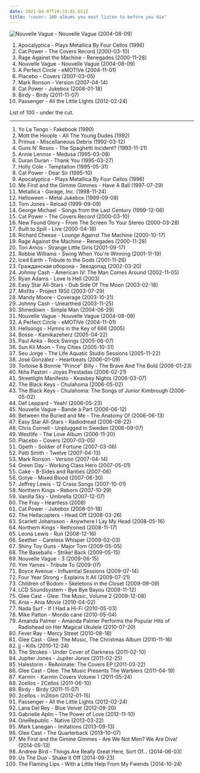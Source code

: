 ```yaml
---
date: 2021-04-07T19:33:01.651Z
title: "cover: 100 albums you must listen to before you die"
---
```

![Nouvelle Vague - Nouvelle Vague (2004-08-09)](http://coverartarchive.org/release/bea245eb-a490-4f63-b9e9-c564bc42d514/15272031336-500.jpg "Nouvelle Vague - Nouvelle Vague (2004-08-09)")
<ol class="albums">
<li data-cover="http://coverartarchive.org/release/58186008-1efd-4c79-8658-65e58ef1be4c/5646849448-500.jpg" data-tags="instrumental, cover, symphonic metal, metal, cello" role="button">Apocalyptica - Plays Metallica By Four Cellos (1996)</li>
<li data-cover="https://img.discogs.com/7ToXkfnF8noSM_uhuS_mdCXSxn0=/fit-in/600x586/filters:strip_icc():format(jpeg):mode_rgb():quality(90)/discogs-images/R-442522-1461384542-9680.jpeg.jpg" data-tags="covers" role="button">Cat Power - The Covers Record (2000-03-10)</li>
<li data-cover="http://coverartarchive.org/release/1c293abc-3993-3d1d-bb8d-e8fe18621488/9245164218-500.jpg" data-tags="rock, alternative rock" role="button">Rage Against the Machine - Renegades (2000-11-28)</li>
<li data-cover="http://coverartarchive.org/release/bea245eb-a490-4f63-b9e9-c564bc42d514/15272031336-500.jpg" data-tags="bossa nova, french, covers" role="button">Nouvelle Vague - Nouvelle Vague (2004-08-09)</li>
<li data-cover="https://img.discogs.com/RuuxMh6e-T3Hv19tCpjYyXQM8M4=/fit-in/600x836/filters:strip_icc():format(jpeg):mode_rgb():quality(90)/discogs-images/R-5073762-1531330871-8949.jpeg.jpg" data-tags="alternative rock" role="button">A Perfect Circle - eMOTIVe (2004-11-01)</li>
<li data-cover="https://img.discogs.com/_JbKB2HXIdP8lGhCU6KhOB4KH_A=/fit-in/150x148/filters:strip_icc():format(jpeg):mode_rgb():quality(90)/discogs-images/R-3454335-1330995212.jpeg.jpg" data-tags="covers, cover, alternative rock" role="button">Placebo - Covers (2007-03-05)</li>
<li data-cover="http://coverartarchive.org/release/87935910-79cc-4b90-bd9f-9c3d2e08176e/8740605245-500.jpg" data-tags="funk, cover, jazz" role="button">Mark Ronson - Version (2007-04-14)</li>
<li data-cover="http://coverartarchive.org/release/472ab586-be69-4bdb-8f90-af1d25e754a6/22781705669-500.jpg" data-tags="female vocalists, covers, jazz, cover" role="button">Cat Power - Jukebox (2008-01-18)</li>
<li data-cover="http://coverartarchive.org/release/1d2b9813-5cc3-4408-b222-2a3f5b0768f6/4081358348-500.jpg" data-tags="british, folk" role="button">Birdy - Birdy (2011-11-07)</li>
<li data-cover="http://coverartarchive.org/release/00d751af-6c26-46e2-aa64-e48d9af4e0a1/2299991985-500.jpg" data-tags="singer songwriter, passenger, easy listening-d, folk, my gang 12" role="button">Passenger - All the Little Lights (2012-02-24)</li>
</ol>
List of 100 - under the cut.
<!-- more -->

_________________

<ol class="albums">
<li data-cover="http://coverartarchive.org/release/eeafb0aa-d6ef-48bc-b030-d9cb856e387a/26742132095-500.jpg" data-tags="90s" role="button">
Yo La Tengo - Fakebook (1990)
</li>
<li data-cover="http://coverartarchive.org/release/98b7a796-0f0f-4319-8948-f250d14d6bbc/2800476658-500.jpg" data-tags="70s, classic rock, rock" role="button">
Mott the Hoople - All The Young Dudes (1992)
</li>
<li data-cover="https://img.discogs.com/Rz-DQHWxmq9Xs7962O5pgW_vl60=/fit-in/588x452/filters:strip_icc():format(jpeg):mode_rgb():quality(90)/discogs-images/R-1101263-1296313118.jpeg.jpg" data-tags="primus, cover" role="button">
Primus - Miscellaneous Debris (1992-03-12)
</li>
<li data-cover="http://coverartarchive.org/release/3231186d-1fde-4267-afad-150495b470b0/7973068614-500.jpg" data-tags="hard rock" role="button">
Guns N' Roses - The Spaghetti Incident? (1993-11-21)
</li>
<li data-cover="http://coverartarchive.org/release/9b1a6a6c-78e1-4262-9059-0d180b8dfa13/15738919203-500.jpg" data-tags="90s, covers, pop, female vocalists" role="button">
Annie Lennox - Medusa (1995-03-08)
</li>
<li data-cover="https://img.discogs.com/NOH3fwgIB26sE5mq2qLSTn-J1Es=/fit-in/490x565/filters:strip_icc():format(jpeg):mode_rgb():quality(90)/discogs-images/R-7938494-1452033938-5653.jpeg.jpg" data-tags="cover, 90s, pop, new wave" role="button">
Duran Duran - Thank You (1995-03-27)
</li>
<li data-cover="https://via.placeholder.com/450" data-tags="jazz, female vocalists, cover" role="button">
Holly Cole - Temptation (1995-05-31)
</li>
<li data-cover="https://img.discogs.com/pK-fcNJoNYQD_gQPUICgsgU1BFk=/fit-in/500x500/filters:strip_icc():format(jpeg):mode_rgb():quality(90)/discogs-images/R-545596-1310903548.jpeg.jpg" data-tags="singer-songwriter, indie rock" role="button">
Cat Power - Dear Sir (1995-10)
</li>
<li data-cover="http://coverartarchive.org/release/58186008-1efd-4c79-8658-65e58ef1be4c/5646849448-500.jpg" data-tags="instrumental, cover, symphonic metal, metal, cello" role="button">
Apocalyptica - Plays Metallica By Four Cellos (1996)
</li>
<li data-cover="http://coverartarchive.org/release/6871b9fc-531d-422a-8b46-8e4ce31132ff/4799995580-500.jpg" data-tags="punk, punk rock" role="button">
Me First and the Gimme Gimmes - Have A Ball (1997-07-29)
</li>
<li data-cover="http://coverartarchive.org/release/7f5a52aa-4429-4771-80ec-6c6a545b0df9/11162732155-500.jpg" data-tags="metal, thrash metal, heavy metal" role="button">
Metallica - Garage, Inc. (1998-11-24)
</li>
<li data-cover="http://coverartarchive.org/release/bce2c17d-c490-32d7-9ea4-742c59172c86/1870479249-500.jpg" data-tags="power metal, covers" role="button">
Helloween - Metal Jukebox (1999-09-08)
</li>
<li data-cover="https://via.placeholder.com/450" data-tags="covers, pop, cover" role="button">
Tom Jones - Reload (1999-09-09)
</li>
<li data-cover="http://coverartarchive.org/release/5cfe5238-649e-492a-9335-863783cb9c5b/15454353410-500.jpg" data-tags="jazz, george michael" role="button">
George Michael - Songs from the Last Century (1999-12-06)
</li>
<li data-cover="https://img.discogs.com/7ToXkfnF8noSM_uhuS_mdCXSxn0=/fit-in/600x586/filters:strip_icc():format(jpeg):mode_rgb():quality(90)/discogs-images/R-442522-1461384542-9680.jpeg.jpg" data-tags="covers" role="button">
Cat Power - The Covers Record (2000-03-10)
</li>
<li data-cover="http://coverartarchive.org/release/2b3d9bef-c686-4656-a19e-d46040af1db5/15841193375-500.jpg" data-tags="pop punk" role="button">
New Found Glory - From The Screen To Your Stereo (2000-03-28)
</li>
<li data-cover="http://coverartarchive.org/release/8eb5fba9-e6fe-46db-8ff4-1ab77e1096f4/7940771884-500.jpg" data-tags="indie, rock" role="button">
Built to Spill - Live (2000-04-18)
</li>
<li data-cover="http://coverartarchive.org/release/4fecbf14-179d-41fb-9a39-7eb44a4c4634/15556280068-500.jpg" data-tags="lounge" role="button">
Richard Cheese - Lounge Against The Machine (2000-10-17)
</li>
<li data-cover="http://coverartarchive.org/release/1c293abc-3993-3d1d-bb8d-e8fe18621488/9245164218-500.jpg" data-tags="rock, alternative rock" role="button">
Rage Against the Machine - Renegades (2000-11-28)
</li>
<li data-cover="http://coverartarchive.org/release/a7ccb022-f437-4492-8eee-8f85d85cdb96/2098090328-500.jpg" data-tags="covers, cover" role="button">
Tori Amos - Strange Little Girls (2001-09-17)
</li>
<li data-cover="http://coverartarchive.org/release/1ed0855b-ae5d-4eff-a10c-00b4e18d0b4b/22972644479-500.jpg" data-tags="swing" role="button">
Robbie Williams - Swing When You're Winning (2001-11-19)
</li>
<li data-cover="https://img.discogs.com/ITP7gH9tn2Nh1MkEiiqyn-eHuOg=/fit-in/599x594/filters:strip_icc():format(jpeg):mode_rgb():quality(90)/discogs-images/R-10522368-1499173104-3124.jpeg.jpg" data-tags="power metal, heavy metal" role="button">
Iced Earth - Tribute to the Gods (2001-11-26)
</li>
<li data-cover="http://coverartarchive.org/release/e959d32c-15fe-4871-8aa8-ef4a74eae065/24917088500-500.jpg" data-tags="cover, psychedelic rock" role="button">
Гражданская оборона - Звездопад (2002-03-20)
</li>
<li data-cover="http://coverartarchive.org/release/47140ecd-72e3-4ef9-b523-3af3c4e3e9ef/2204544011-500.jpg" data-tags="country" role="button">
Johnny Cash - American IV: The Man Comes Around (2002-11-05)
</li>
<li data-cover="https://img.discogs.com/ke5mv5j3Qr9m9GEBBC-a_zc-UYw=/fit-in/600x592/filters:strip_icc():format(jpeg):mode_rgb():quality(90)/discogs-images/R-1994709-1561738115-2240.jpeg.jpg" data-tags="alt-country, rock" role="button">
Ryan Adams - Love Is Hell (2003)
</li>
<li data-cover="http://coverartarchive.org/release/5c285b48-a2ee-4328-9398-d7b971272c05/5795022837-500.jpg" data-tags="dub, reggae" role="button">
Easy Star All-Stars - Dub Side Of The Moon (2003-02-18)
</li>
<li data-cover="http://coverartarchive.org/release/bd14a696-6356-413d-a779-c48112ef8d37/15528035791-500.jpg" data-tags="punk, punk rock, horror punk" role="button">
Misfits - Project 1950 (2003-07-29)
</li>
<li data-cover="https://img.discogs.com/mvVEI1IwHBEg9zkJJrS6GjOt1Zk=/fit-in/600x552/filters:strip_icc():format(jpeg):mode_rgb():quality(90)/discogs-images/R-3970912-1604835350-5701.jpeg.jpg" data-tags="pop, cover" role="button">
Mandy Moore - Coverage (2003-10-21)
</li>
<li data-cover="http://coverartarchive.org/release/4321855e-8e8e-4786-8506-28e6d69633b9/13966110015-500.jpg" data-tags="country" role="button">
Johnny Cash - Unearthed (2003-11-25)
</li>
<li data-cover="https://img.discogs.com/DZJp2wDLIpSHroHCYzB3R_qtXMU=/fit-in/600x453/filters:strip_icc():format(jpeg):mode_rgb():quality(90)/discogs-images/R-13044529-1547053243-2670.jpeg.jpg" data-tags="shinedown" role="button">
Shinedown - Simple Man (2004-06-29)
</li>
<li data-cover="http://coverartarchive.org/release/bea245eb-a490-4f63-b9e9-c564bc42d514/15272031336-500.jpg" data-tags="bossa nova, french, covers" role="button">
Nouvelle Vague - Nouvelle Vague (2004-08-09)
</li>
<li data-cover="https://img.discogs.com/RuuxMh6e-T3Hv19tCpjYyXQM8M4=/fit-in/600x836/filters:strip_icc():format(jpeg):mode_rgb():quality(90)/discogs-images/R-5073762-1531330871-8949.jpeg.jpg" data-tags="alternative rock" role="button">
A Perfect Circle - eMOTIVe (2004-11-01)
</li>
<li data-cover="http://coverartarchive.org/release/5d4135e8-4d34-443c-91d5-0297e9ef14d8/4783518168-500.jpg" data-tags="acoustic, lounge metal" role="button">
Hellsongs - Hymns in the Key of 666 (2005)
</li>
<li data-cover="https://img.discogs.com/uJAkravpA6GYyRtoqeEzAHmXLhE=/fit-in/180x184/filters:strip_icc():format(jpeg):mode_rgb():quality(90)/discogs-images/R-2074934-1262549271.jpeg.jpg" data-tags="germany, german, hollywood, liebe, tanzen, sucht, micha, maat, nur mit dir, micha maat, der moment" role="button">
Bosse - Kamikazeherz (2005-04-22)
</li>
<li data-cover="https://img.discogs.com/RASg-glnAvDTAFf8pWns_bW2BzM=/fit-in/500x499/filters:strip_icc():format(jpeg):mode_rgb():quality(90)/discogs-images/R-1147083-1288985803.jpeg.jpg" data-tags="swing, covers" role="button">
Paul Anka - Rock Swings (2005-06-07)
</li>
<li data-cover="https://img.discogs.com/-C0G07Bfi9OI-kDCj1ikyvq0-1c=/fit-in/600x600/filters:strip_icc():format(jpeg):mode_rgb():quality(90)/discogs-images/R-753035-1155288116.jpeg.jpg" data-tags="folk, cover, covers, covertown" role="button">
Sun Kil Moon - Tiny Cities (2005-10-31)
</li>
<li data-cover="http://coverartarchive.org/release/a5dd8a38-8495-43b3-901d-4cb9ac63e571/17776221267-500.jpg" data-tags="covers, acoustic" role="button">
Seu Jorge - The Life Aquatic Studio Sessions (2005-11-22)
</li>
<li data-cover="https://img.discogs.com/0XxcJs-SQFccsPcgqwF21-1sD_A=/fit-in/600x527/filters:strip_icc():format(jpeg):mode_rgb():quality(90)/discogs-images/R-602995-1141754942.jpeg.jpg" data-tags="acoustic, cover, soft, accoustic, my record collection, josegonzales" role="button">
José González - Heartbeats (2006-01-09)
</li>
<li data-cover="http://coverartarchive.org/release/5e83ea65-df0b-431a-9c62-42a5b53f9ce2/8213237332-500.jpg" data-tags="cover" role="button">
Tortoise & Bonnie "Prince" Billy - The Brave And The Bold (2006-01-23)
</li>
<li data-cover="http://coverartarchive.org/release/fad57385-6e8d-4213-b82e-6adfea8e2d69/18994007660-500.jpg" data-tags="nina pastori" role="button">
Niña Pastori - Joyas Prestadas (2006-02-21)
</li>
<li data-cover="http://coverartarchive.org/release/275b722f-d7f9-40ea-be38-286414febeb6/3942871458-500.jpg" data-tags="ska punk" role="button">
Streetlight Manifesto - Keasbey Nights (2006-03-07)
</li>
<li data-cover="http://coverartarchive.org/release/cd9b5d63-d021-490e-ba53-3c1717fd0a8e/9167672848-500.jpg" data-tags="blues, blues covers, fat possum" role="button">
The Black Keys - Chulahoma (2006-05-02)
</li>
<li data-cover="http://coverartarchive.org/release/92f3be62-21cd-4651-850e-b244fbd0c01b/26946774221-500.jpg" data-tags="cover" role="button">
The Black Keys - Chulahoma: The Songs of Junior Kimbrough (2006-05-02)
</li>
<li data-cover="https://img.discogs.com/rvnqyiHm6AibVJYr8a3v9ro1J2s=/fit-in/588x590/filters:strip_icc():format(jpeg):mode_rgb():quality(90)/discogs-images/R-7458346-1443578506-9462.jpeg.jpg" data-tags="cover" role="button">
Def Leppard - Yeah! (2006-05-23)
</li>
<li data-cover="http://coverartarchive.org/release/0fe94139-df63-4e51-b2e7-a1d53535cdd9/7145334932-500.jpg" data-tags="lounge" role="button">
Nouvelle Vague - Bande à Part (2006-06-12)
</li>
<li data-cover="http://coverartarchive.org/release/00103e5a-a298-4108-9f74-4a5d9490a6ef/2772311711-500.jpg" data-tags="progressive metal, cover album" role="button">
Between the Buried and Me - The Anatomy Of (2006-06-13)
</li>
<li data-cover="http://coverartarchive.org/release/c13c0bb8-8e6b-4163-a053-5ad21f6fec2b/22100874189-500.jpg" data-tags="reggae" role="button">
Easy Star All-Stars - Radiodread (2006-08-22)
</li>
<li data-cover="http://coverartarchive.org/release/595f26f8-ae7a-47ae-9229-9c6ac0484f83/1043833580-500.jpg" data-tags="rock, acoustic, unplugged" role="button">
Chris Cornell - Unplugged in Sweden (2006-09-07)
</li>
<li data-cover="https://img.discogs.com/v43z72x70mwmbYZkVxGZWHST-6c=/fit-in/595x599/filters:strip_icc():format(jpeg):mode_rgb():quality(90)/discogs-images/R-2683980-1342639891-4559.jpeg.jpg" data-tags="pop" role="button">
Westlife - The Love Album (2006-11-20)
</li>
<li data-cover="https://img.discogs.com/_JbKB2HXIdP8lGhCU6KhOB4KH_A=/fit-in/150x148/filters:strip_icc():format(jpeg):mode_rgb():quality(90)/discogs-images/R-3454335-1330995212.jpeg.jpg" data-tags="covers, cover, alternative rock" role="button">
Placebo - Covers (2007-03-05)
</li>
<li data-cover="https://img.discogs.com/_m0W55gb-iKCddwR-V3_Ml1myu0=/fit-in/600x696/filters:strip_icc():format(jpeg):mode_rgb():quality(90)/discogs-images/R-16238095-1605789171-8254.jpeg.jpg" data-tags="cover, deep purple, opeth, deep purple cover" role="button">
Opeth - Soldier of Fortune (2007-03-06)
</li>
<li data-cover="https://img.discogs.com/QO7zFM0tva2c9T7Mv2WKmzHED2g=/fit-in/600x592/filters:strip_icc():format(jpeg):mode_rgb():quality(90)/discogs-images/R-966497-1469987494-2664.jpeg.jpg" data-tags="covers" role="button">
Patti Smith - Twelve (2007-04-13)
</li>
<li data-cover="http://coverartarchive.org/release/87935910-79cc-4b90-bd9f-9c3d2e08176e/8740605245-500.jpg" data-tags="funk, cover, jazz" role="button">
Mark Ronson - Version (2007-04-14)
</li>
<li data-cover="http://coverartarchive.org/release/05cabea3-a117-4d91-92cd-a3be993ce9c9/9460715495-500.jpg" data-tags="cover" role="button">
Green Day - Working Class Hero (2007-05-01)
</li>
<li data-cover="http://coverartarchive.org/release/6245ee90-2c90-462c-9809-ac02991d68f6/3779551510-500.jpg" data-tags="rock, cake" role="button">
Cake - B-Sides and Rarities (2007-06)
</li>
<li data-cover="http://coverartarchive.org/release/dccee35f-1660-4f40-8522-ffc6927ba1c7/2588215795-500.jpg" data-tags="electronica, cover, remix, getit" role="button">
Gotye - Mixed Blood (2007-06-30)
</li>
<li data-cover="http://coverartarchive.org/release/938a4f90-c248-4794-8ceb-e8e48b396cb0/8778440610-500.jpg" data-tags="cover" role="button">
Jeffrey Lewis - 12 Crass Songs (2007-10-01)
</li>
<li data-cover="http://coverartarchive.org/release/236a04ea-8349-4930-9647-186773164eb3/6655040734-500.jpg" data-tags="symphonic metal, cover, power metal" role="button">
Northern Kings - Reborn (2007-10-29)
</li>
<li data-cover="https://via.placeholder.com/450" data-tags="pop-punk" role="button">
Vanilla Sky - Umbrella (2007-12-07)
</li>
<li data-cover="http://coverartarchive.org/release/b6b1f327-e013-4386-9e0b-ea78b8adb6d9/11664700714-500.jpg" data-tags="cover, fucking awesome" role="button">
The Fray - Heartless (2008)
</li>
<li data-cover="http://coverartarchive.org/release/472ab586-be69-4bdb-8f90-af1d25e754a6/22781705669-500.jpg" data-tags="female vocalists, covers, jazz, cover" role="button">
Cat Power - Jukebox (2008-01-18)
</li>
<li data-cover="https://img.discogs.com/iX1XGtz2GYbH04uAhyKAVSEQumc=/fit-in/600x600/filters:strip_icc():format(jpeg):mode_rgb():quality(90)/discogs-images/R-1024246-1393710189-7141.jpeg.jpg" data-tags="rock, hard rock, garage rock" role="button">
The Hellacopters - Head Off (2008-03-26)
</li>
<li data-cover="http://coverartarchive.org/release/8cf43ee9-65c3-407e-863d-cdb7b8bbad39/28864635475-500.jpg" data-tags="tom waits, alternative, cover" role="button">
Scarlett Johansson - Anywhere I Lay My Head (2008-05-16)
</li>
<li data-cover="http://coverartarchive.org/release/dfa25c32-4c3d-4fef-a670-ddf3ab682cd4/6654965791-500.jpg" data-tags="cover, symphonic metal, power metal" role="button">
Northern Kings - Rethroned (2008-11-17)
</li>
<li data-cover="https://img.discogs.com/fAOSaDB8luFMEDphu4__gfiZVac=/fit-in/600x601/filters:strip_icc():format(jpeg):mode_rgb():quality(90)/discogs-images/R-7404038-1478448944-9212.jpeg.jpg" data-tags="cover" role="button">
Leona Lewis - Run (2008-12-16)
</li>
<li data-cover="http://coverartarchive.org/release/1e5988e0-2694-4ade-b051-36e66035722c/16810303774-500.jpg" data-tags="rock, cover, post grunge, pink hair" role="button">
Seether - Careless Whisper (2009-02-03)
</li>
<li data-cover="https://img.discogs.com/WydiaeEb1FRDdBkxOL2ZXa790iA=/fit-in/600x600/filters:strip_icc():format(jpeg):mode_rgb():quality(90)/discogs-images/R-1761365-1457687027-3641.jpeg.jpg" data-tags="cover, dark trance, swwg, covers more awesome than the originals" role="button">
Shiny Toy Guns - Major Tom (2009-05-05)
</li>
<li data-cover="http://coverartarchive.org/release/1ee17f89-66f8-3ce2-8b11-68e088f988bd/6791775045-500.jpg" data-tags="rock n roll" role="button">
The Baseballs - Strike! Back (2009-05-15)
</li>
<li data-cover="http://coverartarchive.org/release/dac5bddc-3197-4a8f-8149-e217794e451e/23384424884-500.jpg" data-tags="bossa nova, female vocalists, covers" role="button">
Nouvelle Vague - 3 (2009-06-15)
</li>
<li data-cover="https://img.discogs.com/1evj466Y2s6KLIdyDcL35NosbRQ=/fit-in/600x525/filters:strip_icc():format(jpeg):mode_rgb():quality(90)/discogs-images/R-11239152-1616373453-4498.png.jpg" data-tags="folk, acoustic, cover, george harrison, jim james" role="button">
Yim Yames - Tribute To (2009-07)
</li>
<li data-cover="http://coverartarchive.org/release/f6d933c9-dcb4-4270-95d4-42983ee6f988/4354631525-500.jpg" data-tags="acoustic, cover, covers" role="button">
Boyce Avenue - Influential Sessions (2009-07-14)
</li>
<li data-cover="https://img.discogs.com/psnedMiqs-kBCpV-RnZZqtYRhbw=/fit-in/200x200/filters:strip_icc():format(jpeg):mode_rgb():quality(90)/discogs-images/R-4088597-1354843135-7509.jpeg.jpg" data-tags="pop punk" role="button">
Four Year Strong - Explains It All (2009-07-21)
</li>
<li data-cover="http://coverartarchive.org/release/1b6f00f6-87f6-409f-a710-7ba31157e4b9/15160044156-500.jpg" data-tags="melodic death metal, cover" role="button">
Children of Bodom - Skeletons in the Closet (2009-09-09)
</li>
<li data-cover="https://img.discogs.com/q0dclviwjWqm42hvQ-nJPhSoMmM=/fit-in/600x450/filters:strip_icc():format(jpeg):mode_rgb():quality(90)/discogs-images/R-6414304-1418611387-7131.jpeg.jpg" data-tags="cover, dfa, proud vinyl owner" role="button">
LCD Soundsystem - Bye Bye Bayou (2009-11-12)
</li>
<li data-cover="https://via.placeholder.com/450" data-tags="glee" role="button">
Glee Cast - Glee: The Music, Volume 2 (2009-12-08)
</li>
<li data-cover="http://coverartarchive.org/release/4db11d1d-ce53-44d6-b520-ffc28bec8913/2334984430-500.jpg" data-tags="pop, cover, retro" role="button">
Ania - Ania Movie (2010-04-02)
</li>
<li data-cover="http://coverartarchive.org/release/315b2219-0ad7-45e9-91e0-e8e445b39095/3370484418-500.jpg" data-tags="cover" role="button">
Nada Surf - If I Had a Hi-Fi (2010-05-03)
</li>
<li data-cover="http://coverartarchive.org/release/38d29d6c-39e3-3fcb-ba67-6033ea1dde92/1672912579-500.jpg" data-tags="pop" role="button">
Mike Patton - Mondo cane (2010-05-04)
</li>
<li data-cover="http://coverartarchive.org/release/ddd15036-d7d0-4a76-b9d6-a3be99e346ab/2720295799-500.jpg" data-tags="cover, singer-songwriter, ukulele" role="button">
Amanda Palmer - Amanda Palmer Performs the Popular Hits of Radiohead on Her Magical Ukulele (2010-07-20)
</li>
<li data-cover="http://coverartarchive.org/release/9ef4e801-2e92-4689-8f8d-e17642d52423/23553460199-500.jpg" data-tags="feverray" role="button">
Fever Ray - Mercy Street (2010-08-18)
</li>
<li data-cover="https://img.discogs.com/7HQ42g8c1uZ39AudB3-Cw51xGmA=/fit-in/598x600/filters:strip_icc():format(jpeg):mode_rgb():quality(90)/discogs-images/R-2631982-1351175466-2472.jpeg.jpg" data-tags="christmas" role="button">
Glee Cast - Glee: The Music, The Christmas Album (2010-11-16)
</li>
<li data-cover="http://coverartarchive.org/release/03b31a1c-03c0-4eee-930b-a4e565b3f7f6/9539591161-500.jpg" data-tags="hip-hop, swedish, mixtape, cover, balearic, miks" role="button">
jj - Kills (2010-12-24)
</li>
<li data-cover="https://img.discogs.com/3DVsrRHOvdvK8KvhzXgXdluXxcE=/fit-in/600x600/filters:strip_icc():format(jpeg):mode_rgb():quality(90)/discogs-images/R-2705009-1297332898.jpeg.jpg" data-tags="cover, the strokes, lets dance, darkness, rca records, under, coramao, coolwench, awesome :b" role="button">
The Strokes - Under Cover of Darkness (2011-02-10)
</li>
<li data-cover="http://coverartarchive.org/release/e609f88c-c5e2-4f00-bd9a-a9b88f898149/3366583245-500.jpg" data-tags="rock, deutsch" role="button">
Jupiter Jones - Jupiter Jones (2011-02-25)
</li>
<li data-cover="http://coverartarchive.org/release/6049456f-ddab-4620-97d5-d1c7c710f8ed/7091657302-500.jpg" data-tags="metal, hard rock" role="button">
Halestorm - ReAnimate: The Covers EP (2011-03-22)
</li>
<li data-cover="http://coverartarchive.org/release/87900fee-78c0-3d3b-951c-016fff9c93de/1111445815-500.jpg" data-tags="glee" role="button">
Glee Cast - Glee: The Music Presents The Warblers (2011-04-19)
</li>
<li data-cover="http://coverartarchive.org/release/c3861647-3749-4382-bff6-481e8e4b4184/3017793995-500.jpg" data-tags="cover, sachen die ich gerne hoeren mag, karmin covers" role="button">
Karmin - Karmin Covers Volume 1 (2011-05-24)
</li>
<li data-cover="http://coverartarchive.org/release/84b11b50-eca0-4101-b982-4319f9b31028/1179212291-500.jpg" data-tags="instrumental, cello, cover" role="button">
2cellos - 2Cellos (2011-06-10)
</li>
<li data-cover="http://coverartarchive.org/release/1d2b9813-5cc3-4408-b222-2a3f5b0768f6/4081358348-500.jpg" data-tags="british, folk" role="button">
Birdy - Birdy (2011-11-07)
</li>
<li data-cover="http://coverartarchive.org/release/91c70f1c-f4e7-499f-983c-5b62b5e1298d/15645053829-500.jpg" data-tags="cello, cover" role="button">
2cellos - In2ition (2012-01-15)
</li>
<li data-cover="http://coverartarchive.org/release/00d751af-6c26-46e2-aa64-e48d9af4e0a1/2299991985-500.jpg" data-tags="singer songwriter, passenger, easy listening-d, folk, my gang 12" role="button">
Passenger - All the Little Lights (2012-02-24)
</li>
<li data-cover="https://img.discogs.com/UL5sG1cRadbAKfo2IqOYwLXQl90=/fit-in/600x604/filters:strip_icc():format(jpeg):mode_rgb():quality(90)/discogs-images/R-15949338-1600768574-5053.jpeg.jpg" data-tags="indie, pop, alternative, cover, alternative pop, lana del rey" role="button">
Lana Del Rey - Blue Velvet (2012-09-20)
</li>
<li data-cover="http://coverartarchive.org/release/bf31b586-3c93-4edf-ad55-07141eb43185/2651949429-500.jpg" data-tags="cover" role="button">
Gabrielle Aplin - The Power of Love (2012-11-10)
</li>
<li data-cover="http://coverartarchive.org/release/f823905a-102e-471f-b6aa-3ff6f575986c/9697439439-500.jpg" data-tags="pop rock" role="button">
OneRepublic - Native (2013-03-22)
</li>
<li data-cover="http://coverartarchive.org/release/da7c3e90-8db3-4ce8-a343-287eddf9b8b1/21616081666-500.jpg" data-tags="cover" role="button">
Mark Lanegan - Imitations (2013-09-13)
</li>
<li data-cover="http://coverartarchive.org/release/ebadad2b-e01f-432e-8059-1882128213c9/5552546040-500.jpg" data-tags="sad, cover" role="button">
Glee Cast - The Quarterback (2013-10-07)
</li>
<li data-cover="http://coverartarchive.org/release/b8c1a051-885b-40c5-8477-83c3adc03cd0/8283675865-500.jpg" data-tags="cover, punk rock, los angeles, 2010s, cover version, northridge, us-american, studio album, me first and the gimme gimmes, are we not men - we are diva, k1r7m, studio 606 west" role="button">
Me First and the Gimme Gimmes - Are We Not Men? We Are Diva! (2014-05-13)
</li>
<li data-cover="http://coverartarchive.org/release/c1a5bff2-3c52-4ab4-b021-4e67c0d4e926/8084461779-500.jpg" data-tags="folk, indie folk" role="button">
Andrew Bird - Things Are Really Great Here, Sort Of... (2014-06-03)
</li>
<li data-cover="http://coverartarchive.org/release/8568d0e6-7d65-4f72-aed8-61b62f2cbb36/13918080102-500.jpg" data-tags="cover" role="button">
Us The Duo - Shake It Off (2014-09-23)
</li>
<li data-cover="https://img.discogs.com/C0phos8S4w71zv_Mx3ZIYDzu-P0=/fit-in/600x600/filters:strip_icc():format(jpeg):mode_rgb():quality(90)/discogs-images/R-6995837-1431279126-3224.jpeg.jpg" data-tags="cover" role="button">
The Flaming Lips - With a Little Help From My Fwends (2014-10-24)
</li>
</ol>